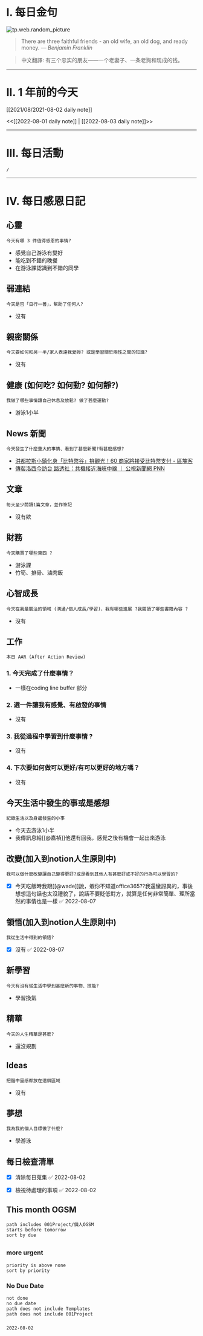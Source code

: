# I. 每日金句
![tp.web.random_picture](https://images.unsplash.com/photo-1657861242319-b08f8660dbb6?crop=entropy&cs=tinysrgb&fit=crop&fm=jpg&h=1080&ixid=MnwxfDB8MXxyYW5kb218MHx8fHx8fHx8MTY1OTQ1MDg0OA&ixlib=rb-1.2.1&q=80&w=1920) <br>
> There are three faithful friends - an old wife, an old dog, and ready money.
> — <cite>Benjamin Franklin</cite>

>中文翻譯:
>有三个忠实的朋友——一个老妻子、一条老狗和现成的钱。
---

# II. 1 年前的今天
[[2021/08/2021-08-02 daily note]]

<<[[2022-08-01 daily note]] | [[2022-08-03 daily note]]>>

---
# III. 每日活動
```ActivityHistory
/

```

---
# IV. 每日感恩日記
## 心靈
```note-brown
今天有哪 3 件值得感恩的事情?
```
- 感覺自己游泳有變好
- 能吃到不錯的晚餐
- 在游泳課認識到不錯的同學

## 弱連結
```note-brown
今天是否「日行一善」，幫助了任何人?
```
- 沒有

## 親密關係
```note-brown
今天要如何和另一半/家人表達我愛妳? 或是學習關於兩性之間的知識?
```
- 沒有

## 健康 (如何吃? 如何動? 如何靜?)
```note-brown
我做了哪些事情讓自己休息及放鬆? 做了甚麼運動?
```
- 游泳1小半

## News 新聞
```note-brown
今天發生了什麼重大的事情、看到了甚麼新聞?有甚麼感想?
```
- [洪都拉斯小鎮化身「比特幣谷」拚觀光！60 商家將接受比特幣支付 - 區塊客](https://blockcast.it/2022/08/02/honduras-launched-a-bitcoin-valley-in-santa-lucia-to-encourage-tourism/)
- [傳裴洛西今訪台 路透社：共機接近海峽中線 ｜ 公視新聞網 PNN](https://news.pts.org.tw/article/593115)

## 文章
```note-brown
每天至少閱讀1篇文章，並作筆記
```
- 沒有欸

## 財務
```note-brown
今天購買了哪些東西 ?
```
- 游泳課
- 竹筍、排骨、滷肉飯

## 心智成長
```note-brown
今天在我最關注的領域 (溝通/個人成長/學習)，我有哪些進展 ?我閱讀了哪些書籍內容 ?
```
- 沒有

## 工作
```note-brown
本日 AAR (After Action Review)
```

### 1. 今天完成了什麼事情？ 
- 一樣在coding line buffer 部分

### 2. 選一件讓我有感覺、有啟發的事情 
- 沒有

### 3. 我從過程中學習到什麼事情 ? 
- 沒有

### 4. 下次要如何做可以更好/有可以更好的地方嗎？
- 沒有

## 今天生活中發生的事或是感想
```note-brown
紀錄生活以及身邊發生的小事
```
- 今天去游泳1小半
- 我傳訊息給[[@嘉禎]]他還有回我，感覺之後有機會一起出來游泳

## 改變(加入到notion人生原則中)
```note-brown
我可以做什麼改變讓自己變得更好?或是看到其他人有甚麼好或不好的行為可以學習的?
```
- [x] 今天吃飯時我跟[[@wade]]說，蝦你不知道office365??我還蠻訝異的，事後想想這句話也太沒禮貌了，說話不要貶低對方，就算是任何非常簡單、理所當然的事情也是一樣 ✅ 2022-08-07

## 領悟(加入到notion人生原則中)
```note-brown
我從生活中得到的領悟?
```
- [x] 沒有 ✅ 2022-08-07

## 新學習
```note-brown
今天有沒有從生活中學到甚麼新的事物、技能?
```
- 學習換氣


## 精華
```note-brown
今天的人生精華是甚麼?
```
- 還沒規劃

## Ideas
```note-brown
把腦中靈感都放在這個區域
```
- 沒有

## 夢想
```note-brown
我為我的個人目標做了什麼?
```
- 學游泳

## 每日檢查清單
- [x] 清除每日蒐集 ✅ 2022-08-02
- [x] 檢視待處理的事項 ✅ 2022-08-02
 

## This month OGSM 
```
path includes 001Project/個人OGSM
starts before tomorrow
sort by due
```

##  
### more urgent
```
priority is above none
sort by priority
```
### No Due Date
```
not done
no due date
path does not include Templates
path does not include 001Project
```

### 

```
2022-08-02
```

